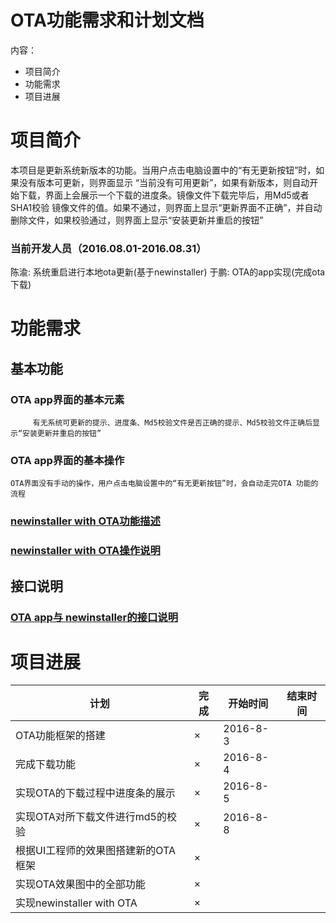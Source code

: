 # OTA功能需求和计划文档
内容：
- 项目简介
- 功能需求
- 项目进展

# 项目简介
 本项目是更新系统新版本的功能。当用户点击电脑设置中的“有无更新按钮”时，如果没有版本可更新，则界面显示
“当前没有可用更新”，如果有新版本，则自动开始下载，界面上会展示一个下载的进度条。镜像文件下载完毕后，用Md5或者SHA1校验
镜像文件的值。如果不通过，则界面上显示“更新界面不正确”，并自动删除文件，如果校验通过，则界面上显示“安装更新并重启的按钮”

### 当前开发人员（2016.08.01-2016.08.31）
陈渝: 系统重启进行本地ota更新(基于newinstaller)
于鹏: OTA的app实现(完成ota下载)

# 功能需求
## 基本功能
### OTA app界面的基本元素
         有无系统可更新的提示、进度条、Md5校验文件是否正确的提示、Md5校验文件正确后显示“安装更新并重启的按钮”
### OTA app界面的基本操作
    OTA界面没有手动的操作，用户点击电脑设置中的“有无更新按钮”时，会自动走完OTA 功能的流程

### [newinstaller with OTA功能描述](https://github.com/openthos/newinstaller_analysis/blob/master/docs/summary.md)


### [newinstaller with OTA操作说明](https://github.com/openthos/newinstaller_analysis/blob/master/docs/summary.md)

## 接口说明
### [OTA app与 newinstaller的接口说明](https://github.com/openthos/newinstaller_analysis/blob/master/docs/summary.md)


# 项目进展
| 计划 | 完成 | 开始时间 | 结束时间 |
|---|---|---|---|
| OTA功能框架的搭建 |×| 2016-8-3||
| 完成下载功能| × |2016-8-4|| 
| 实现OTA的下载过程中进度条的展示 | × |2016-8-5|| 
| 实现OTA对所下载文件进行md5的校验 |×|2016-8-8||
| 根据UI工程师的效果图搭建新的OTA框架 |×|||
| 实现OTA效果图中的全部功能|×|||
| 实现newinstaller with OTA |×|||

